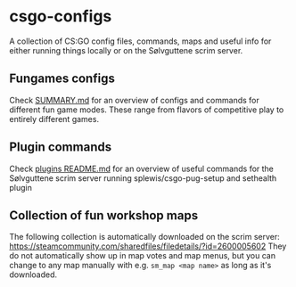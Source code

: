 # csgo-configs
A collection of CS:GO config files, commands, maps and useful info for either running things locally or on the Sølvguttene scrim server.

## Fungames configs
Check [SUMMARY.md](https://github.com/rugern/csgo-configs/blob/main/cfg/fungames/SUMMARY.md) for an overview of configs
and commands for different fun game modes. These range from flavors of competitive play to entirely different games.

## Plugin commands
Check [plugins README.md](https://github.com/rugern/csgo-configs/blob/main/plugins/README.md) for an overview of
useful commands for the Sølvguttene scrim server running splewis/csgo-pug-setup and sethealth plugin

## Collection of fun workshop maps
The following collection is automatically downloaded on the scrim server: https://steamcommunity.com/sharedfiles/filedetails/?id=2600005602
They do not automatically show up in map votes and map menus, but you can change to any map manually with e.g. `sm_map <map name>` as long as it's downloaded.
